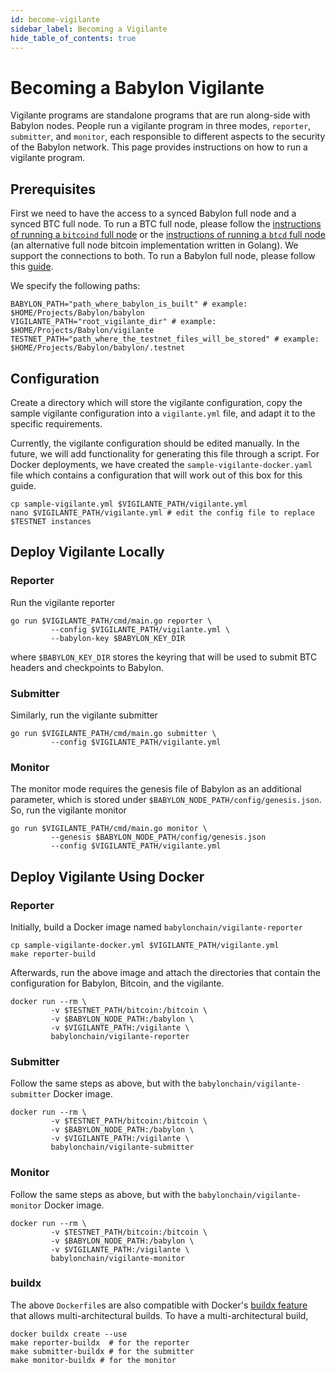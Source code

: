 ```yaml
---
id: become-vigilante
sidebar_label: Becoming a Vigilante
hide_table_of_contents: true
---
```

# Becoming a Babylon Vigilante

Vigilante programs are standalone programs that are run along-side with Babylon nodes.
People run a vigilante program in three modes, `reporter`, `submitter`, and `monitor`, each responsible to different aspects to the security of the Babylon network.
This page provides instructions on how to run a vigilante program.

## Prerequisites

First we need to have the access to a synced Babylon full node and a synced BTC full node.
To run a BTC full node, please follow the [instructions of running a `bitcoind` full node](https://bitcoin.org/en/full-node) or the [instructions of running a `btcd` full node](https://github.com/btcsuite/btcd) (an alternative full node bitcoin implementation written in Golang).
We support the connections to both.
To run a Babylon full node, please follow this [guide](./setup-node.md).

We specify the following paths:

```shell
BABYLON_PATH="path_where_babylon_is_built" # example: $HOME/Projects/Babylon/babylon
VIGILANTE_PATH="root_vigilante_dir" # example: $HOME/Projects/Babylon/vigilante
TESTNET_PATH="path_where_the_testnet_files_will_be_stored" # example: $HOME/Projects/Babylon/babylon/.testnet
```

## Configuration

Create a directory which will store the vigilante configuration,
copy the sample vigilante configuration into a `vigilante.yml` file, and
adapt it to the specific requirements.

Currently, the vigilante configuration should be edited manually.
In the future, we will add functionality for generating this file through
a script.
For Docker deployments, we have created the `sample-vigilante-docker.yaml`
file which contains a configuration that will work out of this box for this guide.

```shell
cp sample-vigilante.yml $VIGILANTE_PATH/vigilante.yml
nano $VIGILANTE_PATH/vigilante.yml # edit the config file to replace $TESTNET instances 
```

## Deploy Vigilante Locally

### Reporter

Run the vigilante reporter

```shell
go run $VIGILANTE_PATH/cmd/main.go reporter \
         --config $VIGILANTE_PATH/vigilante.yml \
         --babylon-key $BABYLON_KEY_DIR
```

where `$BABYLON_KEY_DIR` stores the keyring that will be used to submit BTC headers and checkpoints to Babylon.

### Submitter

Similarly, run the vigilante submitter

```shell
go run $VIGILANTE_PATH/cmd/main.go submitter \
         --config $VIGILANTE_PATH/vigilante.yml
```

### Monitor

The monitor mode requires the genesis file of Babylon as an additional parameter, which is stored under `$BABYLON_NODE_PATH/config/genesis.json`.
So, run the vigilante monitor

```shell
go run $VIGILANTE_PATH/cmd/main.go monitor \
         --genesis $BABYLON_NODE_PATH/config/genesis.json
         --config $VIGILANTE_PATH/vigilante.yml
```

## Deploy Vigilante Using Docker

### Reporter

Initially, build a Docker image named `babylonchain/vigilante-reporter`
```shell
cp sample-vigilante-docker.yml $VIGILANTE_PATH/vigilante.yml
make reporter-build
```

Afterwards, run the above image and attach the directories
that contain the configuration for Babylon, Bitcoin, and the vigilante.

```shell
docker run --rm \
         -v $TESTNET_PATH/bitcoin:/bitcoin \
         -v $BABYLON_NODE_PATH:/babylon \
         -v $VIGILANTE_PATH:/vigilante \
         babylonchain/vigilante-reporter
```

### Submitter

Follow the same steps as above, but with the `babylonchain/vigilante-submitter` Docker image.
```shell
docker run --rm \
         -v $TESTNET_PATH/bitcoin:/bitcoin \
         -v $BABYLON_NODE_PATH:/babylon \
         -v $VIGILANTE_PATH:/vigilante \
         babylonchain/vigilante-submitter
```

### Monitor

Follow the same steps as above, but with the `babylonchain/vigilante-monitor` Docker image.
```shell
docker run --rm \
         -v $TESTNET_PATH/bitcoin:/bitcoin \
         -v $BABYLON_NODE_PATH:/babylon \
         -v $VIGILANTE_PATH:/vigilante \
         babylonchain/vigilante-monitor
```

### buildx

The above `Dockerfile`s are also compatible with Docker's [buildx feature](https://docs.docker.com/desktop/multi-arch/)
that allows multi-architectural builds. To have a multi-architectural build,

```shell
docker buildx create --use
make reporter-buildx  # for the reporter
make submitter-buildx # for the submitter
make monitor-buildx # for the monitor
```

